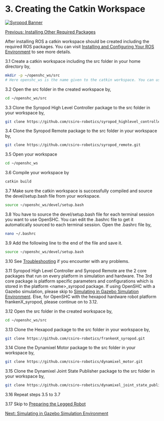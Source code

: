 # 3. Creating the Catkin Workspace

[![Syropod Banner](https://i.imgur.com/QyMTwG3.jpg "CSIRO Robotics")](https://research.csiro.au/robotics/)

[Previous: Installing Other Required Packages](shc_pc_install_other.md)

After installing ROS a catkin workspace should be created including the required ROS packages. You can visit [Installing and Configuring Your ROS Environment](http://wiki.ros.org/ROS/Tutorials/InstallingandConfiguringROSEnvironment) to see more details.

3.1 Create a catkin workspace including the src folder in your home directory by,

```bash
mkdir -p ~/openshc_ws/src
# Here openshc_ws is the name given to the catkin workspace. You can use any other name as you wish.
```

3.2 Open the src folder in the created workspace by,

```bash
cd ~/openshc_ws/src
```

3.3 Clone the Syropod High Level Controller package to the src folder in your workspace by,

```bash
git clone https://github.com/csiro-robotics/syropod_highlevel_controller.git
```

3.4 Clone the Syropod Remote package to the src folder in your workspace by,

```bash
git clone https://github.com/csiro-robotics/syropod_remote.git
```

3.5 Open your workspace

```bash
cd ~/openshc_ws
```

3.6 Compile your workspace by

```bash
catkin build
```

3.7 Make sure the catkin workspace is successfully compiled and source the devel/setup.bash file from your workspace.

```bash
source ~/openshc_ws/devel/setup.bash
```

3.8 You have to source the devel/setup.bash file for each terminal session you want to use OpenSHC. You can edit the .bashrc file to get it automatically sourced to each terminal session. Open the .bashrc file by,

```bash
nano ~/.bashrc
```

3.9 Add the following line to the end of the file and save it.

```bash
source ~/openshc_ws/devel/setup.bash
```

3.10 See [Troubleshooting](troubleshooting.md) if you encounter with any problems.

3.11 Syropod High Level Controller and Syropod Remote are the 2 core packages that run on every platform in simulation and hardware. The 3rd core package is platform specific parameters and configurations which is stored in the platform \<name\>_syropod package. If using OpenSHC with a Gazebo simulation, please skip to [Simulating in Gazebo Simulation Environment](shc_pc_gazebo_simulation.md). Else, for OpenSHC with the hexapod hardware robot platform frankenX_syropod, please continue on to 3.12.

3.12 Open the src folder in the created workspace by,

```bash
cd ~/openshc_ws/src
```

3.13 Clone the Hexapod package to the src folder in your workspace by,

```bash
git clone https://github.com/csiro-robotics/frankenX_syropod.git
```

3.14 Clone the Dynamixel Motor package to the src folder in your workspace by,

```bash
git clone https://github.com/csiro-robotics/dynamixel_motor.git
```

3.15 Clone the Dynamixel Joint State Publisher package to the src folder in your workspace by,

```bash
git clone https://github.com/csiro-robotics/dynamixel_joint_state_publisher.git
```

3.16 Repeat steps 3.5 to 3.7

3.17 Skip to [Preparing the Legged Robot](shc_pc_prepare_hexapod.md)

[Next: Simulating in Gazebo Simulation Environment](shc_pc_gazebo_simulation.md)
